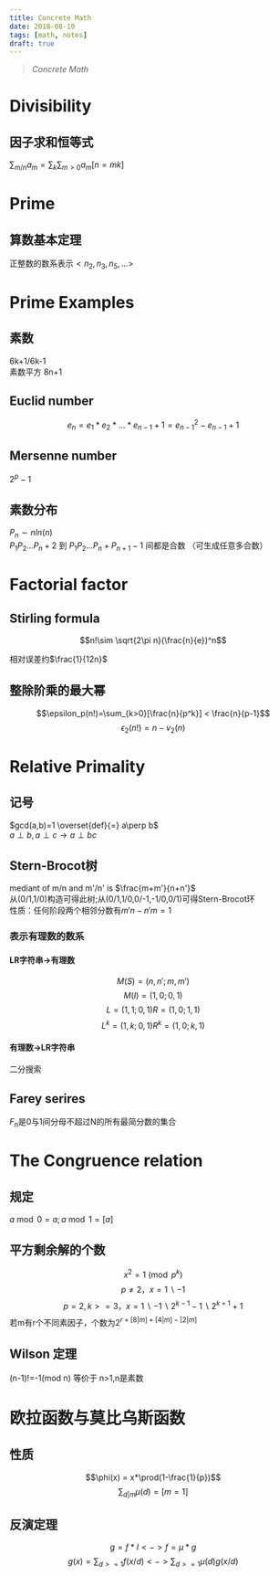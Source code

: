 ```yaml
---
title: Concrete Math
date: 2018-08-10
tags: [math, notes]
draft: true
---
```


> *Concrete Math*

# Divisibility

## 因子求和恒等式

$\sum_{m/n}a_m = \sum_k\sum_{m>0}a_m[n=mk]$

# Prime

## 算数基本定理

正整数的数系表示$<n_2,n_3,n_5,...>$

<!--more-->

# Prime Examples

## 素数

6k+1/6k-1  
素数平方 8n+1

## Euclid number

$$e_n=e_1*e_2*...*e_{n-1}+1=e_{n-1}^2-e_{n-1}+1$$

## Mersenne number

$2^p-1$

## 素数分布

$P_n\sim nln(n)$  
$P_1P_2...P_n + 2$ 到 $P_1P_2...P_n+P_{n+1}-1$ 间都是合数 （可生成任意多合数）

# Factorial factor

## Stirling formula

$$n!\sim \sqrt{2\pi n}(\frac{n}{e})^n$$

相对误差约$\frac{1}{12n}$

## 整除阶乘的最大幂

$$\epsilon_p(n!)=\sum_{k>0}[\frac{n}{p^k}] < \frac{n}{p-1}$$
$$\epsilon_2(n!)=n-v_2(n)$$

# Relative Primality

## 记号

$gcd(a,b)=1 \overset{def}{=} a\perp b$  
$a\perp b, a\perp c\rightarrow a\perp bc$

## Stern-Brocot树

mediant of m/n and m'/n' is $\frac{m+m'}{n+n'}$  
从(0/1,1/0)构造可得此树;从(0/1,1/0,0/-1,-1/0,0/1)可得Stern-Brocot环  
性质：任何阶段两个相邻分数有$m'n-n'm=1$

### 表示有理数的数系

#### LR字符串->有理数

$$M(S) = (n,n';m,m')$$
$$M(I) = (1,0;0,1)$$
$$L = (1,1;0,1) R = (1,0;1,1)$$
$$L^k = (1,k;0,1) R^k = (1,0;k,1)$$

#### 有理数->LR字符串

二分搜索

## Farey serires

$F_n$是0与1间分母不超过N的所有最简分数的集合

# The Congruence relation

## 规定

$a \bmod 0 = a; a \bmod 1 = [a]$

## 平方剩余解的个数

$$x^2 = 1 \pmod p^k$$
$$p\not=2，x=1\backslash-1$$
$$p=2,k>=3，x=1\backslash-1\backslash2^{k-1}-1\backslash2^{k+1}+1$$
若m有r个不同素因子，个数为$2^{r+[8|m]+[4|m]-[2|m]}$

## Wilson 定理

(n-1)!=-1(mod n) 等价于 n>1,n是素数

# 欧拉函数与莫比乌斯函数

## 性质

$$\phi(x) = x*\prod(1-\frac{1}{p})$$
$$\sum_{d|m}\mu(d)=[m=1]$$

## 反演定理

$$g = f*I <-> f = \mu * g$$
$$g(x) = \sum_{d>=1}f(x/d) <-> \sum_{d>=1}\mu(d)g(x/d)$$